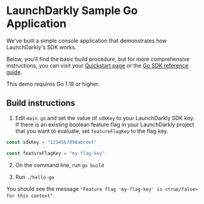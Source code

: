 # LaunchDarkly Sample Go Application

We've built a simple console application that demonstrates how LaunchDarkly's SDK works.

Below, you'll find the basic build procedure, but for more comprehensive instructions, you can visit your [Quickstart page](https://app.launchdarkly.com/quickstart#/) or the [Go SDK reference guide](https://docs.launchdarkly.com/sdk/server-side/go).

This demo requires Go 1.18 or higher.

## Build instructions

1. Edit `main.go` and set the value of `sdkKey` to your LaunchDarkly SDK key. If there is an existing boolean feature flag in your LaunchDarkly project that you want to evaluate, set `featureFlagKey` to the flag key.

```go
const sdkKey = "1234567890abcdef"

const featureFlagKey = "my-flag-key"
```

2. On the command line, run `go build`

3. Run `./hello-go`

You should see the message `"Feature flag 'my-flag-key' is <true/false> for this context"`.
